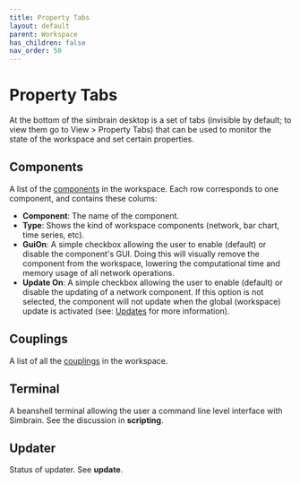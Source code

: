 ```yaml
---
title: Property Tabs
layout: default
parent: Workspace
has_children: false
nav_order: 50
---
```


# Property Tabs

At the bottom of the simbrain desktop is a set of tabs (invisible by default; to view them go to View > Property Tabs) that can be used to monitor the state of the workspace and set certain properties.

## Components

A list of the [components](components) in the workspace. Each row corresponds to one component, and contains these colums:

- **Component**: The name of the component.
- **Type**: Shows the kind of workspace components (network, bar chart, time series, etc).
- **GuiOn**: A simple checkbox allowing the user to enable (default) or disable the component's GUI. Doing this will visually remove the component from the workspace, lowering the computational time and memory usage of all network operations.
- **Update On**: A simple checkbox allowing the user to enable (default) or disable the updating of a network component. If this option is not selected, the component will not update when the global (workspace) update is activated (see: [Updates](update) for more information).

## Couplings

A list of all the [couplings](couplings) in the workspace.

## Terminal

<!-- Missing "workspace level script" and "scripting" page?  https://simbrain.net/Documentation/v3/Pages/Scripting.html -->

A beanshell terminal allowing the user a command line level interface with Simbrain.  See the discussion in **scripting**.

## Updater

<!-- Missing "update" page. 404 error -->

Status of updater. See **update**.